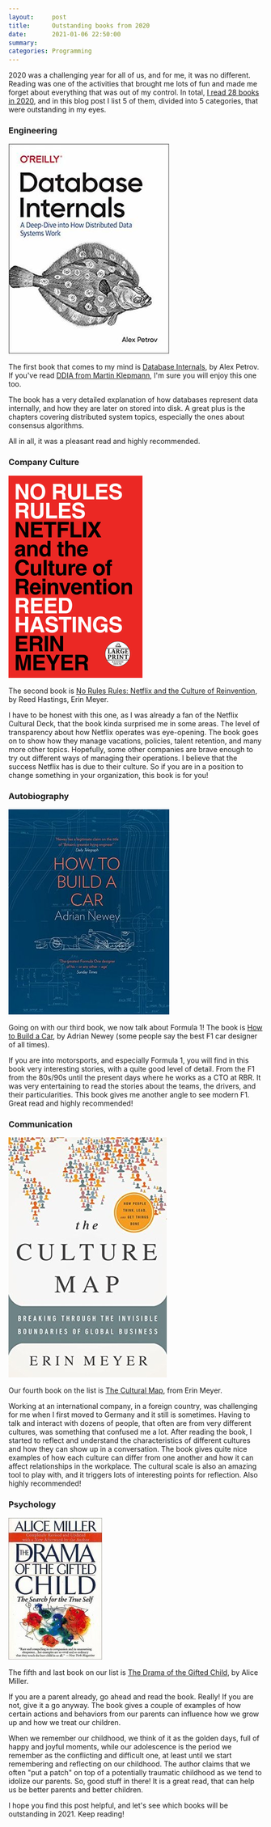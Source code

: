 ```yaml
---
layout:     post
title:      Outstanding books from 2020
date:       2021-01-06 22:50:00
summary:
categories: Programming
---
```


2020 was a challenging year for all of us, and for me, it was no different. Reading was one of the activities that brought me lots of fun and made me forget about everything that was out of my control. In total, [I read 28 books in 2020](https://www.goodreads.com/user/year_in_books/2020/44680386), and in this blog post I list 5 of them, divided into 5 categories, that were outstanding in my eyes.

### Engineering

![](/images/database-internals.jpg)


The first book that comes to my mind is [Database Internals](https://www.goodreads.com/book/show/44647144-database-internals), by Alex Petrov. If you've read [DDIA from Martin Klepmann](https://www.goodreads.com/book/show/23463279-designing-data-intensive-applications), I'm sure you will enjoy this one too.

The book has a very detailed explanation of how databases represent data internally, and how they are later on stored into disk. A great plus is the chapters covering distributed system topics, especially the ones about consensus algorithms.

All in all, it was a pleasant read and highly recommended.

### Company Culture

![](/images/no-rule-rules.jpg)

The second book is [No Rules Rules: Netflix and the Culture of Reinvention](https://www.goodreads.com/book/show/49099937-no-rules-rules), by Reed Hastings, Erin Meyer.

I have to be honest with this one, as I was already a fan of the Netflix Cultural Deck, that the book kinda surprised me in some areas. The level of transparency about how Netflix operates was eye-opening. The book goes on to show how they manage vacations, policies, talent retention, and many more other topics. Hopefully, some other companies are brave enough to try out different ways of managing their operations. I believe that the success Netflix has is due to their culture. So if you are in a position to change something in your organization, this book is for you!

### Autobiography

![](/images/how-to-build-a-car.jpg)

Going on with our third book, we now talk about Formula 1! The book is [How to Build a Car](https://www.goodreads.com/book/show/35657708-how-to-build-a-car), by Adrian Newey (some people say the best F1 car designer of all times).

If you are into motorsports, and especially Formula 1, you will find in this book very interesting stories, with a quite good level of detail. From the F1 from the 80s/90s until the present days where he works as a CTO at RBR. It was very entertaining to read the stories about the teams, the drivers, and their particularities. This book gives me another angle to see modern F1. Great read and highly recommended!

### Communication

![](/images/cultural-map.jpg)

Our fourth book on the list is [The Cultural Map](https://www.goodreads.com/book/show/22085568-the-culture-map), from Erin Meyer.

Working at an international company, in a foreign country, was challenging for me when I first moved to Germany and it still is sometimes. Having to talk and interact with dozens of people, that often are from very different cultures, was something that confused me a lot. After reading the book, I started to reflect and understand the characteristics of different cultures and how they can show up in a conversation. The book gives quite nice examples of how each culture can differ from one another and how it can affect relationships in the workplace. The cultural scale is also an amazing tool to play with, and it triggers lots of interesting points for reflection. Also highly recommended!

### Psychology

![](/images/gifted-child.jpg)

The fifth and last book on our list is [The Drama of the Gifted Child](https://www.goodreads.com/book/show/4887.The_Drama_of_the_Gifted_Child), by Alice Miller.

If you are a parent already, go ahead and read the book. Really! If you are not, give it a go anyway. The book gives a couple of examples of how certain actions and behaviors from our parents can influence how we grow up and how we treat our children.

When we remember our childhood, we think of it as the golden days, full of happy and joyful moments, while our adolescence is the period we remember as the conflicting and difficult one, at least until we start remembering and reflecting on our childhood. The author claims that we often "put a patch" on top of a potentially traumatic childhood as we tend to idolize our parents. So, good stuff in there! It is a great read, that can help us be better parents and better children.

I hope you find this post helpful, and let's see which books will be outstanding in 2021. Keep reading!
